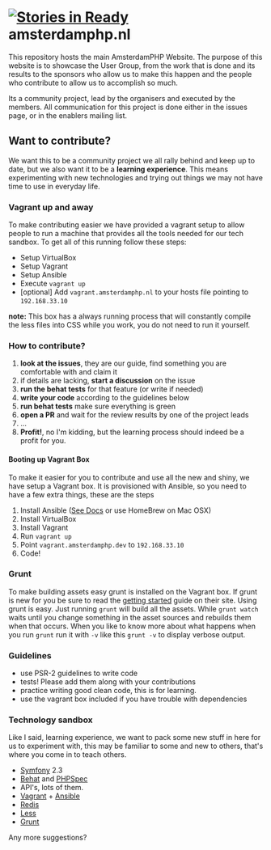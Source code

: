 [![Stories in Ready](https://badge.waffle.io/amsterdamphp/amsterdamphp.nl.png?label=ready)](https://waffle.io/amsterdamphp/amsterdamphp.nl)  
amsterdamphp.nl
===============

This repository hosts the main AmsterdamPHP Website. The purpose of this website is to showcase the User Group, from the work that is done and its results to the sponsors who allow us to make this happen and the people who contribute to allow us to accomplish so much.

Its a community project, lead by the organisers and executed by the members. All communication for this project is done either in the issues page, or in the enablers mailing list.

## Want to contribute?

We want this to be a community project we all rally behind and keep up to date, but we also want it to be a **learning experience**. This means experimenting with new technologies and trying out things we may not have time to use in everyday life.

### Vagrant up and away

To make contributing easier we have provided a vagrant setup to allow people to run a machine that provides all the tools needed for our tech sandbox. To get all of this running follow these steps:

* Setup VirtualBox
* Setup Vagrant
* Setup Ansible
* Execute `vagrant up`
* [optional] Add `vagrant.amsterdamphp.nl` to your hosts file pointing to `192.168.33.10`

**note:** This box has a always running process that will constantly compile the less files into CSS while you work, you do not need to run it yourself.

### How to contribute?

1. **look at the issues**, they are our guide, find something you are comfortable with and claim it
2. if details are lacking, **start a discussion** on the issue
3. **run the behat tests** for that feature (or write if needed)
4. **write your code** according to the guidelines below
5. **run behat tests** make sure everything is green
6. **open a PR** and wait for the review results by one of the project leads
7. ...
8. **Profit!**, no I'm kidding, but the learning process should indeed be a profit for you.

#### Booting up Vagrant Box

To make it easier for you to contribute and use all the new and shiny, we have setup a Vagrant box. It is provisioned with Ansible, so you need to have a few extra things, these are the steps

1. Install Ansible ([See Docs](http://www.ansibleworks.com/docs/intro_installation.html) or use HomeBrew on Mac OSX)
2. Install VirtualBox
3. Install Vagrant
4. Run `vagrant up`
5. Point `vagrant.amsterdamphp.dev` to `192.168.33.10`
6. Code!

### Grunt

To make building assets easy grunt is installed on the Vagrant box. If grunt is new for you be sure to read the  [getting started](http://gruntjs.com/getting-started) guide on their site. Using grunt is easy. Just running `grunt` will build all the assets. While `grunt watch` waits until you change something in the asset sources and rebuilds them when that occurs. When you like to know more about what happens when you run `grunt` run it with `-v` like this `grunt -v` to display verbose output.

### Guidelines

- use PSR-2 guidelines to write code
- tests! Please add them along with your contributions
- practice writing good clean code, this is for learning.
- use the vagrant box included if you have trouble with dependencies

### Technology sandbox

Like I said, learning experience, we want to pack some new stuff in here for us to experiment with, this may be familiar to some and new to others, that's where you come in to teach others.

- [Symfony](http://symfony.com/) 2.3
- [Behat](http://behat.org/) and [PHPSpec](http://www.phpspec.net/)
- API's, lots of them.
- [Vagrant](http://www.vagrantup.com/) + [Ansible](http://www.ansibleworks.com)
- [Redis](http://redis.io/)
- [Less](http://lesscss.org/)
- [Grunt](http://gruntjs.com/)

Any more suggestions?
